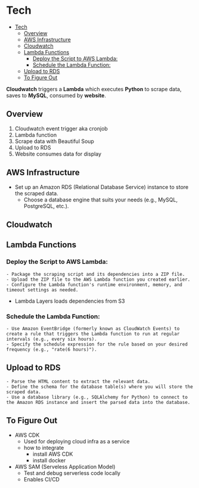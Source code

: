 # Tech

- [Tech](#tech)
  - [Overview](#overview)
  - [AWS Infrastructure](#aws-infrastructure)
  - [Cloudwatch](#cloudwatch)
  - [Lambda Functions](#lambda-functions)
    - [Deploy the Script to AWS Lambda:](#deploy-the-script-to-aws-lambda)
    - [Schedule the Lambda Function:](#schedule-the-lambda-function)
  - [Upload to RDS](#upload-to-rds)
  - [To Figure Out](#to-figure-out)


**Cloudwatch** triggers a **Lambda** which executes **Python** to scrape data, saves to **MySQL**, consumed by **website**.

## Overview
1. Cloudwatch event trigger aka cronjob
2. Lambda function
3. Scrape data with Beautiful Soup
4. Upload to RDS
5. Website consumes data for display

## AWS Infrastructure
   - Set up an Amazon RDS (Relational Database Service) instance to store the scraped data. 
       - Choose a database engine that suits your needs (e.g., MySQL, PostgreSQL, etc.).

## Cloudwatch

## Lambda Functions

### Deploy the Script to AWS Lambda:
    - Package the scraping script and its dependencies into a ZIP file.
    - Upload the ZIP file to the AWS Lambda function you created earlier.
    - Configure the Lambda function's runtime environment, memory, and timeout settings as needed.

  - Lambda Layers loads dependencies from S3

### Schedule the Lambda Function:
    - Use Amazon EventBridge (formerly known as CloudWatch Events) to create a rule that triggers the Lambda function to run at regular intervals (e.g., every six hours).  
    - Specify the schedule expression for the rule based on your desired frequency (e.g., "rate(6 hours)").

## Upload to RDS
    - Parse the HTML content to extract the relevant data.
    - Define the schema for the database table(s) where you will store the scraped data.
    - Use a database library (e.g., SQLAlchemy for Python) to connect to the Amazon RDS instance and insert the parsed data into the database.

## To Figure Out
- AWS CDK
  - Used for deploying cloud infra as a service
  - how to integrate
    - install AWS CDK
    - install docker
- AWS SAM (Serveless Application Model)
  - Test and debug serverless code locally
  - Enables CI/CD